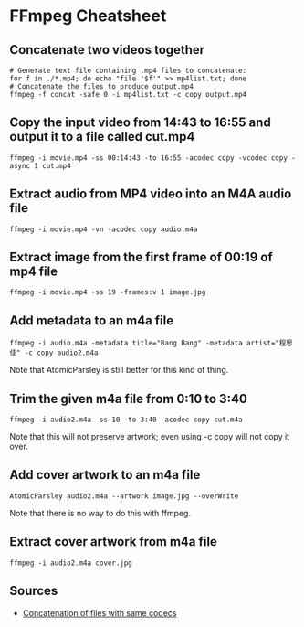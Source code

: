 # FFmpeg Cheatsheet

## Concatenate two videos together

```
# Generate text file containing .mp4 files to concatenate:
for f in ./*.mp4; do echo "file '$f'" >> mp4list.txt; done
# Concatenate the files to produce output.mp4
ffmpeg -f concat -safe 0 -i mp4list.txt -c copy output.mp4
```

## Copy the input video from 14:43 to 16:55 and output it to a file called cut.mp4

`ffmpeg -i movie.mp4 -ss 00:14:43 -to 16:55 -acodec copy -vcodec copy -async 1 cut.mp4`

## Extract audio from MP4 video into an M4A audio file

`ffmpeg -i movie.mp4 -vn -acodec copy audio.m4a`

## Extract image from the first frame of 00:19 of mp4 file

`ffmpeg -i movie.mp4 -ss 19 -frames:v 1 image.jpg`

## Add metadata to an m4a file

`ffmpeg -i audio.m4a -metadata title="Bang Bang" -metadata artist="程思佳" -c copy audio2.m4a`

Note that AtomicParsley is still better for this kind of thing.

## Trim the given m4a file from 0:10 to 3:40

`ffmpeg -i audio2.m4a -ss 10 -to 3:40 -acodec copy cut.m4a`

Note that this will not preserve artwork; even using -c copy will not copy it over.

## Add cover artwork to an m4a file

`AtomicParsley audio2.m4a --artwork image.jpg --overWrite`

Note that there is no way to do this with ffmpeg.

## Extract cover artwork from m4a file

`ffmpeg -i audio2.m4a cover.jpg`

## Sources

- [Concatenation of files with same codecs](https://trac.ffmpeg.org/wiki/Concatenate#samecodec)
